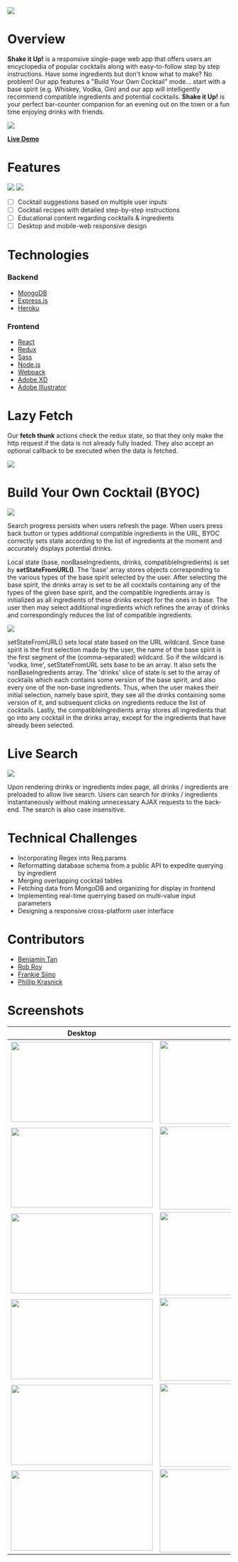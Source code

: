 <img src="https://github.com/BenjaminT88/shake_it_up/blob/master/frontend/src/assets/Logos/SIU%20Logo.png"></img>

# Overview
<strong>Shake it Up!</strong> is a responsive single-page web app that offers users an encyclopedia of popular cocktails along with easy-to-follow step by step instructions. Have some ingredients but don't know what to make? No problem! Our app features a "Build Your Own Cocktail" mode... start with a base spirit (e.g. Whiskey, Vodka, Gin) and our app will intelligently recommend compatible ingredients and potential cocktails. <strong>Shake it Up!</strong> is your perfect bar-counter companion for an evening out on the town or a fun time enjoying drinks with friends.

<img src="https://github.com/BenjaminT88/shake_it_up/blob/master/frontend/src/assets/GIFs/discover.gif"></img>

<a href="http://shake-it-up-aa.herokuapp.com" target="_blank"><strong>Live Demo</strong></a>

# Features

<img src="https://github.com/BenjaminT88/shake_it_up/blob/master/frontend/src/assets/Code%20Snippets/siu_snip_1a.png"></img>
<img src="https://github.com/BenjaminT88/shake_it_up/blob/master/frontend/src/assets/Code%20Snippets/siu_snip_2a.png"></img>

- [ ] Cocktail suggestions based on multiple user inputs
- [ ] Cocktail recipes with detailed step-by-step instructions
- [ ] Educational content regarding cocktails & ingredients
- [ ] Desktop and mobile-web responsive design

# Technologies

### Backend

<ul>
	<a href="https://www.mongodb.com/" target="_blank"><li>MongoDB</li></a>
	<a href="https://expressjs.com/" target="_blank"><li>Express.js</li></a>
	<a href="https://www.heroku.com/" target="_blank"><li>Heroku</li></a>
</ul>

### Frontend

<ul>
	<a href="https://reactjs.org/" target="_blank"><li>React</li></a>
	<a href="https://redux.js.org/" target="_blank"><li>Redux</li></a>
	<a href="https://sass-lang.com/" target="_blank"><li>Sass</li></a>
	<a href="https://nodejs.org/en/" target="_blank"><li>Node.js</li></a>
	<a href="https://webpack.js.org/" target="_blank"><li>Webpack</li></a>
	<a href="https://www.adobe.com/products/xd.html" target="_blank"><li>Adobe XD</li></a>
	<a href="https://www.adobe.com/products/illustrator.html" target="_blank"><li>Adobe Illustrator</li></a>
</ul>

# Lazy Fetch
Our <strong>fetch thunk</strong> actions check the redux state, so that they only make the http request if the data is not already fully loaded. They also accept an optional callback to be executed when the data is fetched.

<img src="https://github.com/BenjaminT88/shake_it_up/blob/master/frontend/src/assets/Code%20Snippets/siu_snip_1a.png?raw=true"></img>

# Build Your Own Cocktail (BYOC)

<img src="https://github.com/BenjaminT88/shake_it_up/blob/master/frontend/src/assets/GIFs/byoc.gif"></img>

Search progress persists when users refresh the page. When users press back button or types additional compatible ingredients in the URL, BYOC correctly sets state according to the list of ingredients at the moment and accurately displays potential drinks.

Local state (base, nonBaseIngredients, drinks, compatibleIngredients) is set by <strong>setStateFromURL()</strong>. The 'base' array stores objects corresponding to the various types of the base spirit selected by the user. After selecting the base spirit, the drinks array is set to be all cocktails containing any of the types of the given base spirit, and the compatible ingredients array is initialized as all ingredients of these drinks except for the ones in base.	The user then may select additional ingredients which refines the array of drinks and correspondingly reduces the list of compatible ingredients. 

<img src="https://github.com/BenjaminT88/shake_it_up/blob/master/frontend/src/assets/Code%20Snippets/siu_snip_2a.png?raw=true"></img>

setStateFromURL() sets local state based on the URL wildcard. Since base spirit is the first selection	made by the user, the name of the base spirit is the first segment of the (comma-separated) wildcard. So if the wildcard is 'vodka, lime', setStateFromURL sets base to be an array. It also sets the nonBaseIngredients array. The 'drinks' slice of state is set to the array of cocktails which each contains some version of the base spirit, and also every one of the non-base ingredients. Thus, when the user makes their initial selection, namely base spirit, they see all the drinks containing some version of it, and subsequent clicks on ingredients reduce the list of cocktails. Lastly, the compatibleIngredients array stores all ingredients that go into any cocktail in the drinks array, except for the ingredients that have already been selected.

# Live Search

<img src="https://github.com/BenjaminT88/shake_it_up/blob/master/frontend/src/assets/GIFs/live_search.gif"></img>

Upon rendering drinks or ingredients index page, all drinks / ingredients are preloaded to allow live search. Users can search for drinks / ingredients instantaneously without making unnecessary AJAX requests to the back-end. The search is also case insensitive.

# Technical Challenges

<ul>
	<li>Incorporating Regex into Req.params</li>
	<li>Reformatting database schema from a public API to expedite querying by ingredient</li>
	<li>Merging overlapping cocktail tables</li>
	<li>Fetching data from MongoDB and organizing for display in frontend</li>
	<li>Implementing real-time querrying based on multi-value input parameters</li>
	<li>Designing a responsive cross-platform user interface</li>
</ul>

# Contributors

<ul>
	<a href="https://github.com/BenjaminT88" target="_blank"><li>Benjamin Tan</li></a>
	<a href="https://github.com/robmroy" target="_blank"><li>Rob Roy</li></a>
	<a href="https://github.com/fsiino" target="_blank"><li>Frankie Siino</li></a>
	<a href="https://github.com/SkiesXR" target="_blank"><li>Phillip Krasnick</li></a>
</ul>

# Screenshots

| Desktop | Mobile |
| ------- | ------ |
|	<img src="https://github.com/BenjaminT88/shake_it_up/blob/master/frontend/src/assets/Screenshots/desktop-splash.png" height="180" width="320"></img> | <img src="https://github.com/BenjaminT88/shake_it_up/blob/master/frontend/src/assets/Screenshots/mobile-splash.png" height="187" width="406"></img> |
| <img src="https://github.com/BenjaminT88/shake_it_up/blob/master/frontend/src/assets/Screenshots/desktop-byoc-base.png" height="180" width="320"></img> | <img src="https://github.com/BenjaminT88/shake_it_up/blob/master/frontend/src/assets/Screenshots/mobile-byoc-base.png" height="187" width="406"></img> |
| <img src="https://github.com/BenjaminT88/shake_it_up/blob/master/frontend/src/assets/Screenshots/desktop-byoc-result.png" height="180" width="320"></img> | <img src="https://github.com/BenjaminT88/shake_it_up/blob/master/frontend/src/assets/Screenshots/mobile-byoc-result.png" height="187" width="406"></img> |
| <img src="https://github.com/BenjaminT88/shake_it_up/blob/master/frontend/src/assets/Screenshots/desktop-cocktail-idx.png" height="180" width="320"></img> | <img src="https://github.com/BenjaminT88/shake_it_up/blob/master/frontend/src/assets/Screenshots/mobile-cocktail-idx.png" height="187" width="406"></img> |
| <img src="https://github.com/BenjaminT88/shake_it_up/blob/master/frontend/src/assets/Screenshots/desktop-drink-show.png" height="180" width="320"></img> | <img src="https://github.com/BenjaminT88/shake_it_up/blob/master/frontend/src/assets/Screenshots/mobile-drink-show.png" height="187" width="406"></img> |
| <img src="https://github.com/BenjaminT88/shake_it_up/blob/master/frontend/src/assets/Screenshots/desktop-ingred-idx.png" height="180" width="320"></img> | <img src="https://github.com/BenjaminT88/shake_it_up/blob/master/frontend/src/assets/Screenshots/mobile-ingred-idx.png" height="187" width="406"></img> |